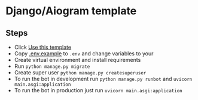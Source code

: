 # Django/Aiogram template

## Steps

- Click [Use this template](https://github.com/malikovss/django-aiogram/generate)
- Copy [.env.example](.env.example) to `.env` and change variables to your
- Create virtual environment and install requirements
- Run `python manage.py migrate`
- Create super user `python manage.py createsuperuser`
- To run the bot in development run `python manage.py runbot` and `uvicorn main.asgi:application`
- To run the bot in production just run `uvicorn main.asgi:application`